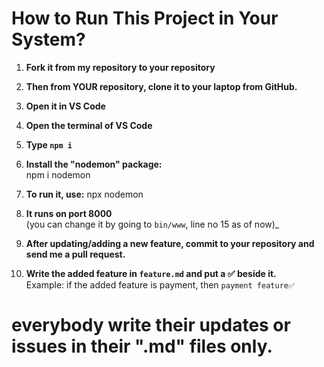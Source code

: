 # How to Run This Project in Your System?

1. **Fork it from my repository to your repository**
2. **Then from YOUR repository, clone it to your laptop from GitHub.**

3. **Open it in VS Code**
4. **Open the terminal of VS Code**
5. **Type `npm i`**

6. **Install the "nodemon" package:**  
            npm i nodemon

7. **To run it, use:**
             npx nodemon

8. **It runs on port 8000**  
             (you can change it by going to `bin/www`, line no 15 as of now)_

9. **After updating/adding a new feature, commit to your repository and send me a pull request.**

10. **Write the added feature in `feature.md` and put a ✅ beside it.**  
             Example: if the added feature is payment, then `payment feature✅`


# everybody write their updates or issues in their ".md" files only.